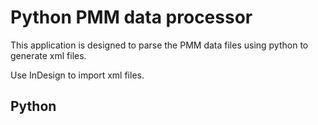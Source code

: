 # Python PMM data processor

This application is designed to parse the PMM data files using python to generate xml files.

Use InDesign to import xml files. 

## Python 